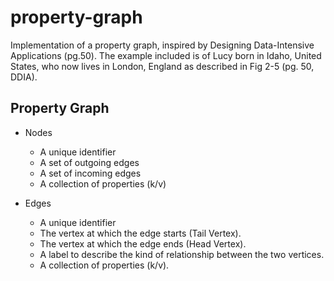 # property-graph

Implementation of a property graph, inspired by Designing Data-Intensive Applications (pg.50). The example included is of Lucy born in Idaho, United States, who now lives in London, England as described in Fig 2-5 (pg. 50, DDIA).

## Property Graph

- Nodes
  - A unique identifier
  - A set of outgoing edges
  - A set of incoming edges
  - A collection of properties (k/v)

- Edges
  - A unique identifier
  - The vertex at which the edge starts (Tail Vertex).
  - The vertex at which the edge ends (Head Vertex).
  - A label to describe the kind of relationship between the two vertices.
  - A collection of properties (k/v).
